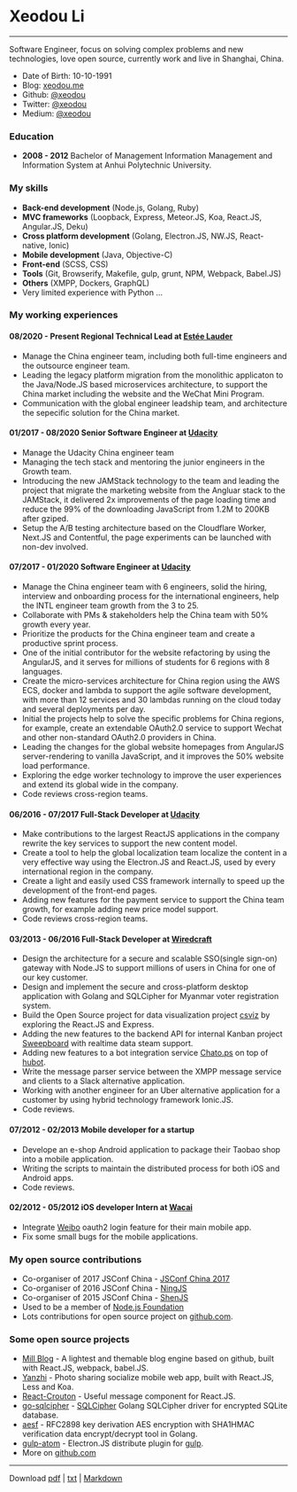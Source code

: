 Xeodou Li
=========

---

Software Engineer, focus on solving complex problems and new technologies, love open source, currently work and live in Shanghai, China.

* Date of Birth: 10-10-1991
* Blog: [xeodou.me](https://xeodou.me)
* Github: [@xeodou](https://github.com/xeodou)
* Twitter: [@xeodou](https://twitter.com/xeodou)
* Medium: [@xeodou](https://medium.com/@xeodou)

### Education

* **2008 - 2012** Bachelor of Management Information Management and Information System at Anhui Polytechnic University.

### My skills

* **Back-end development** (Node.js, Golang, Ruby)
* **MVC frameworks** (Loopback, Express, Meteor.JS, Koa, React.JS, Angular.JS, Deku)
* **Cross platform development** (Golang, Electron.JS, NW.JS, React-native, Ionic)
* **Mobile development** (Java, Objective-C)
* **Front-end** (SCSS, CSS)
* **Tools** (Git, Browserify, Makefile, gulp, grunt, NPM, Webpack, Babel.JS)
* **Others** (XMPP, Dockers, GraphQL)
* Very limited experience with Python ...


### My working experiences

#### **08/2020 - Present** Regional Technical Lead at [Estée Lauder](https://www.esteelauder.com/)
  - Manage the China engineer team, including both full-time engineers and the outsource engineer team.
  - Leading the legacy platform migration from the monolithic applicaton to the Java/Node.JS based microservices architecture, to support the China market including the website and the WeChat Mini Program.
  - Communication with the global engineer leadship team, and architecture the sepecific solution for the China market.

#### **01/2017 - 08/2020** Senior Software Engineer at [Udacity](https://www.udacity.com)
  - Manage the Udacity China engineer team
  - Managing the tech stack and mentoring the junior engineers in the Growth team.
  - Introducing the new JAMStack technology to the team and leading the project that migrate the marketing website from the Angluar stack to the JAMStack, it delivered 2x improvements of the page loading time and reduce the 99% of the downloading JavaScript from 1.2M to 200KB after gziped.
  - Setup the A/B testing architecture based on the Cloudflare Worker, Next.JS and Contentful, the page experiments can be launched with non-dev involved.

#### **07/2017 - 01/2020** Software Engineer at [Udacity](https://www.udacity.com)
  - Manage the China engineer team with 6 engineers, solid the hiring, interview and onboarding process for the international engineers, help the INTL engineer team growth from the 3 to 25.
  - Collaborate with PMs & stakeholders help the China team with 50% growth every year.
  - Prioritize the products for the China engineer team and create a productive sprint process.
  - One of the initial contributor for the website refactoring by using the AngularJS, and it serves for millions of students for 6 regions with 8 languages.
  - Create the micro-services architecture for China region using the AWS ECS, docker and lambda to support the agile software development, with more than 12 services and 30 lambdas running on the cloud today and several deployments per day.
  - Initial the projects help to solve the specific problems for China regions, for example, create an extendable OAuth2.0 service to support Wechat and other non-standard OAuth2.0 providers in China.
  - Leading the changes for the global website homepages from AngularJS server-rendering to vanilla JavaScript, and it improves the 50% website load performance.
  - Exploring the edge worker technology to improve the user experiences and extend its global wide in the company.
  - Code reviews cross-region teams.

#### **06/2016 - 07/2017** Full-Stack Developer at [Udacity](https://www.udacity.com)
  - Make contributions to the largest ReactJS applications in the company rewrite the key services to support the new content model.
  - Create a tool to help the global localization team localize the content in a very effective way using the Electron.JS and React.JS, used by every international region in the company.
  - Create a light and easily used CSS framework internally to speed up the development of the front-end pages.
  - Adding new features for the payment service to support the China team growth, for example adding new price model support.
  - Code reviews cross-region teams.

#### **03/2013 - 06/2016** Full-Stack Developer at [Wiredcraft](http://wiredcraft.com)
  - Design the architecture for a secure and scalable SSO(single sign-on) gateway with Node.JS to support millions of users in China for one of our key customer.
  - Design and implement the secure and cross-platform desktop application with Golang and SQLCipher for Myanmar voter registration system.
  - Build the Open Source project for data visualization project [csviz](http://csviz.org) by exploring the React.JS and Express.
  - Adding the new features to the backend API for internal Kanban project [Sweepboard](http://sweepboard.com) with realtime data steam support.
  - Adding new features to a bot integration service [Chato.ps](http://chato.ps) on top of [hubot](https://hubot.github.com/).
  - Write the message parser service between the XMPP message service and clients to a Slack alternative application.
  - Working with another engineer for an Uber alternative application for a customer by using hybrid technology framework Ionic.JS.
  - Code reviews.

#### **07/2012 - 02/2013** Mobile developer for a startup
  - Develope an e-shop Android application to package their Taobao shop into a mobile application.
  - Writing the scripts to maintain the distributed process for both iOS and Android apps.
  - Code reviews.

#### **02/2012 - 05/2012** iOS developer Intern at [Wacai](http://www.wacai.com)
  - Integrate [Weibo](https://weibo.com) oauth2 login feature for their main mobile app.
  - Fix some small bugs for the mobile applications.

### My open source contributions

* Co-organiser of 2017 JSConf China - [JSConf China 2017](http://2017.jsconf.cn/)
* Co-organiser of 2016 JSConf China - [NingJS](http://2016.jsconf.cn/)
* Co-organiser of 2015 JSConf China - [ShenJS](http://2015.jsconf.cn/)
* Used to be a member of [Node.js Foundation](https://github.com/nodejs)
* Lots contributions for open source project on [github.com](https://github.com/xeodou).


### Some open source projects

* [Mill Blog](https://github.com/graffie/mill) - A lightest and themable blog engine based on github, built with React.JS, webpack, babel.JS.
* [Yanzhi](https://github.com/graffie/yanzhi) - Photo sharing socialize mobile web app, built with React.JS, Less and Koa.
* [React-Crouton](https://github.com/xeodou/react-crouton) - Useful message component for React.JS.
* [go-sqlcipher](https://github.com/xeodou/go-sqlcipher) - [SQLCipher](https://www.zetetic.net/sqlcipher) Golang SQLCipher driver for encrypted SQLite database.
* [aesf](https://github.com/xeodou/aesf) - RFC2898 key derivation AES encryption with SHA1HMAC verification data encrypt/decrypt tool in Golang.
* [gulp-atom](https://github.com/xeodou/gulp-atom) - Electron.JS distribute plugin for [gulp](http://gulpjs.com/).
* More on [github.com](https://github.com/xeodou)

---
Download [pdf](index.pdf) | [txt](index.txt) | [Markdown](index.md)
